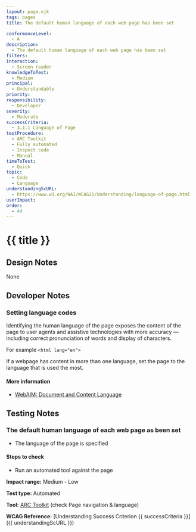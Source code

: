 ```yaml
---
layout: page.njk
tags: pages
title: The default human language of each web page has been set

conformanceLevel:
  - A
description:
  - The default human language of each web page has been set
filters:
interaction:
  - Screen reader
knowledgeToTest:
  - Medium
principal:
  - Understandable
priority:
responsibility:
  - Developer
severity:
  - Moderate
successCriteria:
  - 3.1.1 Language of Page
testProcedure:
  - ARC Toolkit
  - Fully automated
  - Inspect code
  - Manual
timeToTest:
  - Quick
topic:
  - Code
  - Language
understandingScURL:
  - https://www.w3.org/WAI/WCAG21/Understanding/language-of-page.html
userImpact:
order:
  - 44
---
```


# {{ title }}

## Design Notes

None

## Developer Notes

### Setting language codes

Identifying the human language of the page exposes the content of the page to user agents and assistive technologies with more accuracy — including correct pronunciation of words and display of characters.

For example `<html lang="en">`

If a webpage has content in more than one language, set the page to the language that is used the most.

#### More information

- [WebAIM: Document and Content Language](https://webaim.org/techniques/language/)

## Testing Notes

### The default human language of each web page as been set

- The language of the page is specified

#### Steps to check

- Run an automated tool against the page

**Impact range:** Medium - Low

**Test type:** Automated

**Tool:** [ARC Toolkit](https://www.paciellogroup.com/toolkit/) (check Page navigation &amp; language)

**WCAG Reference:** [Understanding Success Criterion {{ successCriteria }}]({{ understandingScURL }})
